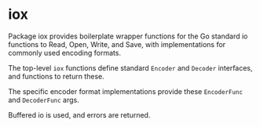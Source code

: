 # iox

Package iox provides boilerplate wrapper functions for the Go standard io functions to Read, Open, Write, and Save, with implementations for commonly used encoding formats.

The top-level `iox` functions define standard `Encoder` and `Decoder` interfaces, and functions to return these.

The specific encoder format implementations provide these `EncoderFunc` and `DecoderFunc` args.

Buffered io is used, and errors are returned.

